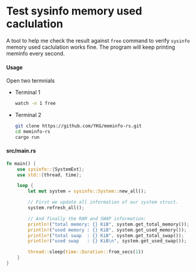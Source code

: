 # Test sysinfo memory used caclulation

A tool to help me check the result against `free` command to verify `sysinfo` memory used caclulation works fine.
The program will keep printing meminfo every second. 

#### Usage


Open two termnials

- Terminal 1

  ```sh
  watch -n 1 free
  ```

- Terminal 2

  ```sh
  git clone https://github.com/YKG/meminfo-rs.git
  cd meminfo-rs
  cargo run
  ```

#### src/main.rs

```rust
fn main() {
    use sysinfo::{SystemExt};
    use std::{thread, time};

    loop {
        let mut system = sysinfo::System::new_all();

        // First we update all information of our system struct.
        system.refresh_all();

        // And finally the RAM and SWAP information:
        println!("total memory: {} KiB", system.get_total_memory());
        println!("used memory : {} KiB", system.get_used_memory());
        println!("total swap  : {} KiB", system.get_total_swap());
        println!("used swap   : {} KiB\n", system.get_used_swap());

        thread::sleep(time::Duration::from_secs(1))
    }
}
```
